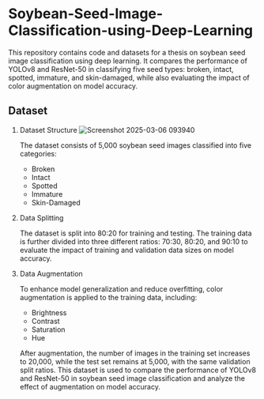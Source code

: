 # Soybean-Seed-Image-Classification-using-Deep-Learning
This repository contains code and datasets for a thesis on soybean seed image classification using deep learning. It compares the performance of YOLOv8 and ResNet-50 in classifying five seed types: broken, intact, spotted, immature, and skin-damaged, while also evaluating the impact of color augmentation on model accuracy.

## **Dataset**
1. Dataset Structure
![Screenshot 2025-03-06 093940](https://github.com/user-attachments/assets/1382ab27-2892-4890-a78b-706537dbd036)

   The dataset consists of 5,000 soybean seed images classified into five categories:
   - Broken
   - Intact
   - Spotted
   - Immature
   - Skin-Damaged 

3. Data Splitting

   The dataset is split into 80:20 for training and testing.
   The training data is further divided into three different ratios: 70:30, 80:20, and 90:10 to evaluate the impact of training and validation data sizes on model accuracy.
   
4. Data Augmentation

   To enhance model generalization and reduce overfitting, color augmentation is applied to the training data, including:
   - Brightness
   - Contrast
   - Saturation
   - Hue
   
   After augmentation, the number of images in the training set increases to 20,000, while the test set remains at 5,000, with the same validation split ratios.
   This dataset is used to compare the performance of YOLOv8 and ResNet-50 in soybean seed image classification and analyze the effect of augmentation on model accuracy.









